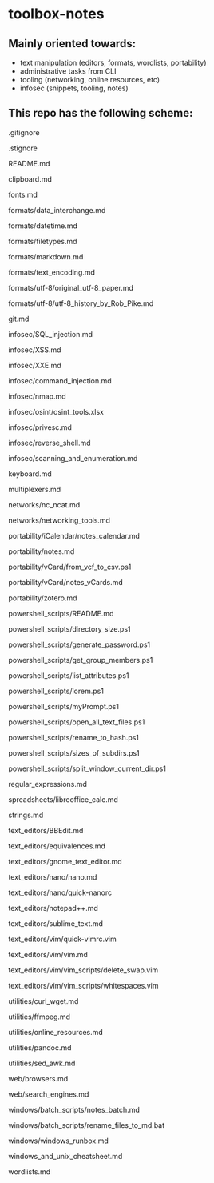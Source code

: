 # toolbox-notes

## Mainly oriented towards:
- text manipulation (editors, formats, wordlists, portability)
- administrative tasks from CLI
- tooling (networking, online resources, etc)
- infosec (snippets, tooling, notes)


## This repo has the following scheme:
 
.gitignore

.stignore

README.md

clipboard.md

fonts.md

formats/data_interchange.md

formats/datetime.md

formats/filetypes.md

formats/markdown.md

formats/text_encoding.md

formats/utf-8/original_utf-8_paper.md

formats/utf-8/utf-8_history_by_Rob_Pike.md

git.md

infosec/SQL_injection.md

infosec/XSS.md

infosec/XXE.md

infosec/command_injection.md

infosec/nmap.md

infosec/osint/osint_tools.xlsx

infosec/privesc.md

infosec/reverse_shell.md

infosec/scanning_and_enumeration.md

keyboard.md

multiplexers.md

networks/nc_ncat.md

networks/networking_tools.md

portability/iCalendar/notes_calendar.md

portability/notes.md

portability/vCard/from_vcf_to_csv.ps1

portability/vCard/notes_vCards.md

portability/zotero.md

powershell_scripts/README.md

powershell_scripts/directory_size.ps1

powershell_scripts/generate_password.ps1

powershell_scripts/get_group_members.ps1

powershell_scripts/list_attributes.ps1

powershell_scripts/lorem.ps1

powershell_scripts/myPrompt.ps1

powershell_scripts/open_all_text_files.ps1

powershell_scripts/rename_to_hash.ps1

powershell_scripts/sizes_of_subdirs.ps1

powershell_scripts/split_window_current_dir.ps1

regular_expressions.md

spreadsheets/libreoffice_calc.md

strings.md

text_editors/BBEdit.md

text_editors/equivalences.md

text_editors/gnome_text_editor.md

text_editors/nano/nano.md

text_editors/nano/quick-nanorc

text_editors/notepad++.md

text_editors/sublime_text.md

text_editors/vim/quick-vimrc.vim

text_editors/vim/vim.md

text_editors/vim/vim_scripts/delete_swap.vim

text_editors/vim/vim_scripts/whitespaces.vim

utilities/curl_wget.md

utilities/ffmpeg.md

utilities/online_resources.md

utilities/pandoc.md

utilities/sed_awk.md

web/browsers.md

web/search_engines.md

windows/batch_scripts/notes_batch.md

windows/batch_scripts/rename_files_to_md.bat

windows/windows_runbox.md

windows_and_unix_cheatsheet.md

wordlists.md

